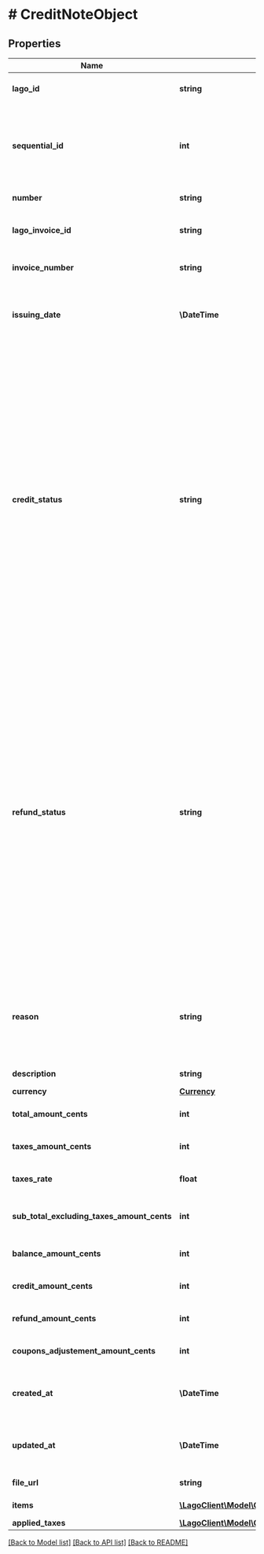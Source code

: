 # # CreditNoteObject

## Properties

Name | Type | Description | Notes
------------ | ------------- | ------------- | -------------
**lago_id** | **string** | The credit note unique identifier, created by Lago. |
**sequential_id** | **int** | The sequential identifier of the credit note, specifically scoped on the associated invoice. It provides a unique numerical identifier for the credit note within the context of the invoice. |
**number** | **string** | The credit note unique number. |
**lago_invoice_id** | **string** | Unique identifier assigned to the invoice that the credit note belongs to |
**invoice_number** | **string** | The invoice unique number, related to the credit note. |
**issuing_date** | **\DateTime** | The date of creation of the credit note. It follows the ISO 8601 date format and provides the specific date when the credit note was created. |
**credit_status** | **string** | The status of the credit portion of the credit note. It indicates the current state or condition of the credit amount associated with the credit note. The possible values for this field are:  - &#x60;available&#x60;: this status indicates that an amount remains available for future usage. The credit can be applied towards future transactions or invoices. - &#x60;consumed&#x60;: this status indicates that the credit amount has been fully consumed. The remaining amount is 0, indicating that the credit has been utilized in its entirety. - &#x60;voided&#x60;: this status indicates that the remaining amount of the credit cannot be used any further. The credit has been voided and is no longer available for application or redemption. | [optional]
**refund_status** | **string** | The status of the refund portion of the credit note. It indicates the current state or condition of the refund associated with the credit note. The possible values for this field are:  - &#x60;pending&#x60;: this status indicates that the refund is pending execution. The refund request has been initiated but has not been processed or completed yet. - &#x60;succeeded&#x60;: this status indicates that the refund has been successfully executed. The refund amount has been processed and returned to the customer or the designated recipient. - &#x60;failed&#x60;: this status indicates that the refund failed to execute. The refund request encountered an error or unsuccessful processing, and the refund amount could not be returned. | [optional]
**reason** | **string** | The reason of the credit note creation. Possible values are &#x60;duplicated_charge&#x60;, &#x60;product_unsatisfactory&#x60;, &#x60;order_change&#x60;, &#x60;order_cancellation&#x60;, &#x60;fraudulent_charge&#x60; or &#x60;other&#x60;. |
**description** | **string** | The description of the credit note. | [optional]
**currency** | [**Currency**](Currency.md) |  |
**total_amount_cents** | **int** | The total amount of the credit note, expressed in cents. |
**taxes_amount_cents** | **int** | The tax amount of the credit note, expressed in cents. |
**taxes_rate** | **float** | The tax rate associated with this specific credit note. |
**sub_total_excluding_taxes_amount_cents** | **int** | The subtotal of the credit note excluding any applicable taxes, expressed in cents. |
**balance_amount_cents** | **int** | The remaining credit note amount, expressed in cents. |
**credit_amount_cents** | **int** | The credited amount of the credit note, expressed in cents. |
**refund_amount_cents** | **int** | The refunded amount of the credit note, expressed in cents. |
**coupons_adjustement_amount_cents** | **int** | The pro-rated amount of the coupons applied to the source invoice. |
**created_at** | **\DateTime** | The date when the credit note was created. It is expressed in Coordinated Universal Time (UTC). |
**updated_at** | **\DateTime** | The date when the credit note was last updated. It is expressed in Coordinated Universal Time (UTC). |
**file_url** | **string** | The PDF file of the credit note. | [optional]
**items** | [**\LagoClient\Model\CreditNoteItemObject[]**](CreditNoteItemObject.md) | Array of credit note’s items. | [optional]
**applied_taxes** | [**\LagoClient\Model\CreditNoteAppliedTaxObject[]**](CreditNoteAppliedTaxObject.md) |  | [optional]

[[Back to Model list]](../../README.md#models) [[Back to API list]](../../README.md#endpoints) [[Back to README]](../../README.md)
